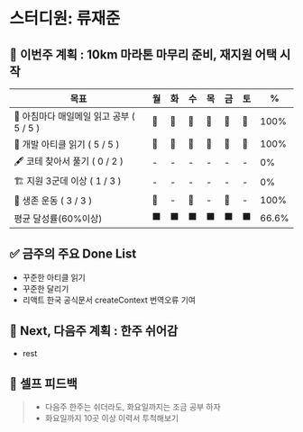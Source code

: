 # 스터디원: 류재준

## 🚀 이번주 계획 : 10km 마라톤 마무리 준비, 재지원 어택 시작

| 목표                            | 월   | 화   | 수   | 목   | 금   | 토   | %   |
| ------------------------------- | --- | --- | --- | --- | --- | --- | --- |
| 📰 아침마다 매일메일 읽고 공부 ( 5 / 5 ) |🌠|🌠|🌠|🌠|🌠|🌠| 100% |
| 📜 개발 아티클 읽기 ( 5 / 5 ) |🌠|🌠|🌠|🌠|🌠|🌠| 100% |
| 🖋️ 코테 찾아서 풀기 ( 0 / 2 ) |-|-|-|-|-|-| 0% |
| 🏗️ 지원 3군데 이상 ( 1 / 3 ) |-|-|-|-|-|-| 0% |
| 💪 생존 운동 ( 3 / 3 )               |🌠|-|🌠|-|🌠|-| 100% |
| 평균 달성률(60%이상)      |⬛|⬛|⬛|⬛|⬛|⬛| 66.6% |

## ✅ 금주의 주요 Done List 
- 꾸준한 아티클 읽기
- 꾸준한 달리기
- 리액트 한국 공식문서 createContext 번역오류 기여

## 🌱 Next, 다음주 계획 : 한주 쉬어감
- rest

## 🎉 셀프 피드백
> - 다음주 한주는 쉬더라도, 화요일까지는 조금 공부 하자
> - 화요일까지 10곳 이상 이력서 투척해보기
